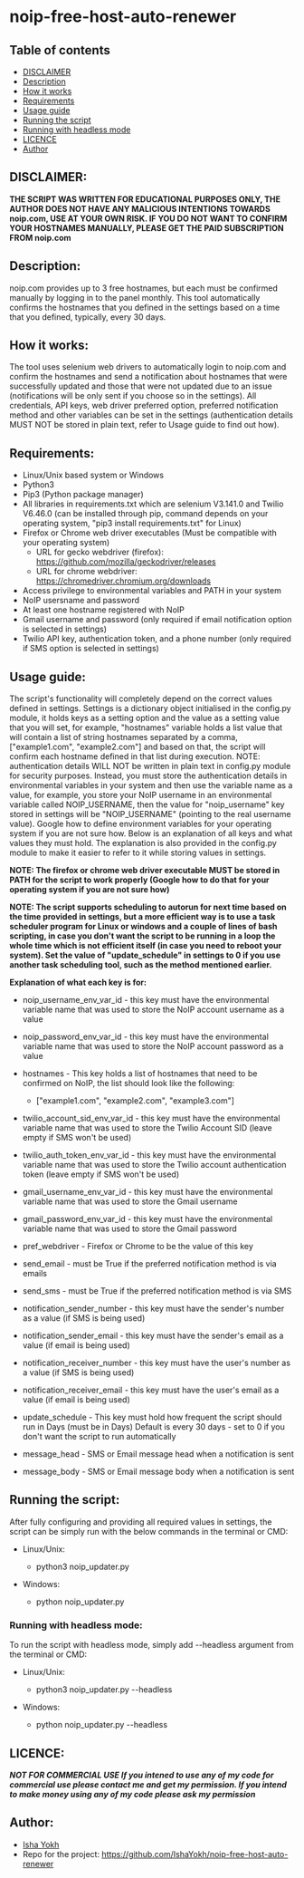 # noip-free-host-auto-renewer

## Table of contents
- [DISCLAIMER](#DISCLAIMER)
- [Description](#Description)
- [How it works](#How-it-works)
- [Requirements](#Requirements)
- [Usage guide](#Usage-guide)
- [Running the script](#Running-the-script)
- [Running with headless mode](#Running-with-headless-mode)
- [LICENCE](#LICENCE)
- [Author](#Author)


## DISCLAIMER:
**THE SCRIPT WAS WRITTEN FOR EDUCATIONAL PURPOSES ONLY, THE AUTHOR DOES NOT HAVE ANY MALICIOUS INTENTIONS TOWARDS noip.com, USE AT YOUR OWN RISK. IF YOU DO NOT WANT TO CONFIRM YOUR HOSTNAMES MANUALLY, PLEASE GET THE PAID SUBSCRIPTION FROM noip.com**

## Description:
noip.com provides up to 3 free hostnames, but each must be confirmed manually by logging in to the panel monthly. This tool automatically confirms the hostnames that you defined in the settings based on a time that you defined, typically, every 30 days.

## How it works:
The tool uses selenium web drivers to automatically login to noip.com and confirm the hostnames and send a notification about hostnames that were successfully updated and those that were not updated due to an issue (notifications will be only sent if you choose so in the settings). All credentials, API keys, web driver preferred option, preferred notification method and other variables can be set in the settings (authentication details MUST NOT be stored in plain text, refer to Usage guide to find out how).

## Requirements:
- Linux/Unix based system or Windows
- Python3
- Pip3 (Python package manager)
- All libraries in requirements.txt which are selenium V3.141.0 and Twilio V6.46.0 (can be installed through pip, command depends on your operating system, "pip3 install requirements.txt" for Linux)
- Firefox or Chrome web driver executables (Must be compatible with your operating system)
    - URL for gecko webdriver (firefox): https://github.com/mozilla/geckodriver/releases
    - URL for chrome webdriver: https://chromedriver.chromium.org/downloads
- Access privilege to environmental variables and PATH in your system
- NoIP usersname and password
- At least one hostname registered with NoIP
- Gmail username and password (only required if email notification option is selected in settings)
- Twilio API key, authentication token, and a phone number (only required if SMS option is selected in settings)

## Usage guide:
The script's functionality will completely depend on the correct values defined in settings. Settings is a dictionary object initialised in the config.py module, it holds keys as a setting option and the value as a setting value that you will set, for example, "hostnames" variable holds a list value that will contain a list of string hostnames separated by a comma, ["example1.com", "example2.com"] and based on that, the script will confirm each hostname defined in that list during execution. NOTE: authentication details WILL NOT be written in plain text in config.py module for security purposes. Instead, you must store the authentication details in environmental variables in your system and then use the variable name as a value, for example, you store your NoIP username in an environmental variable called NOIP_USERNAME, then the value for "noip_username" key stored in settings will be "NOIP_USERNAME" (pointing to the real username value). Google how to define environment variables for your operating system if you are not sure how. Below is an explanation of all keys and what values they must hold. The explanation is also provided in the config.py module to make it easier to refer to it while storing values in settings.

**NOTE: The firefox or chrome web driver executable MUST be stored in PATH for the script to work properly (Google how to do that for your operating system if you are not sure how)**

**NOTE: The script supports scheduling to autorun for next time based on the time provided in settings, but a more efficient way is to use a task scheduler program for Linux or windows and a couple of lines of bash scripting, in case you don't want the script to be running in a loop the whole time which is not efficient itself (in case you need to reboot your system). Set the value of "update_schedule" in settings to 0 if you use another task scheduling tool, such as the method mentioned earlier.**

**Explanation of what each key is for:**
- noip_username_env_var_id - this key must have the environmental variable name that was used to store the NoIP account username as a value
- noip_password_env_var_id - this key must have the environmental variable name that was used to store the NoIP account password as a value        
- hostnames - This key holds a list of hostnames that need to be confirmed on NoIP, the list should look like the following:
    - ["example1.com", "example2.com", "example3.com"]
        
- twilio_account_sid_env_var_id - this key must have the environmental variable name that was used to store the Twilio Account SID (leave empty if SMS won't be used)        
- twilio_auth_token_env_var_id - this key must have the environmental variable name that was used to store the Twilio account authentication token (leave empty if SMS won't be used)
- gmail_username_env_var_id - this key must have the environmental variable name that was used to store the Gmail username
- gmail_password_env_var_id - this key must have the environmental variable name that was used to store the Gmail password
- pref_webdriver - Firefox or Chrome to be the value of this key
- send_email - must be True if the preferred notification method is via emails
- send_sms - must be True if the preferred notification method is via SMS
- notification_sender_number - this key must have the sender's number as a value (if SMS is being used)
- notification_sender_email - this key must have the sender's email as a value (if email is being used)
- notification_receiver_number - this key must have the user's number as a value (if SMS is being used)
- notification_receiver_email - this key must have the user's email as a value (if email is being used)
- update_schedule - This key must hold how frequent the script should run in Days (must be in Days) Default is every 30 days - set to 0 if you don't want the script to run automatically
- message_head - SMS or Email message head when a notification is sent
- message_body - SMS or Email message body when a notification is sent

## Running the script:
After fully configuring and providing all required values in settings, the script can be simply run with the below commands in the terminal or CMD:

- Linux/Unix:
    - python3 noip_updater.py

- Windows:
    - python noip_updater.py

### Running with headless mode:
To run the script with headless mode, simply add --headless argument from the terminal or CMD:

- Linux/Unix:
    - python3 noip_updater.py --headless

- Windows:
    - python noip_updater.py --headless

## LICENCE:
***NOT FOR COMMERCIAL USE If you intened to use any of my code for commercial use please contact me and get my permission. If you intend to make money using any of my code please ask my permission***

## Author:
- [Isha Yokh](https://github.com/IshaYokh)
- Repo for the project: https://github.com/IshaYokh/noip-free-host-auto-renewer
